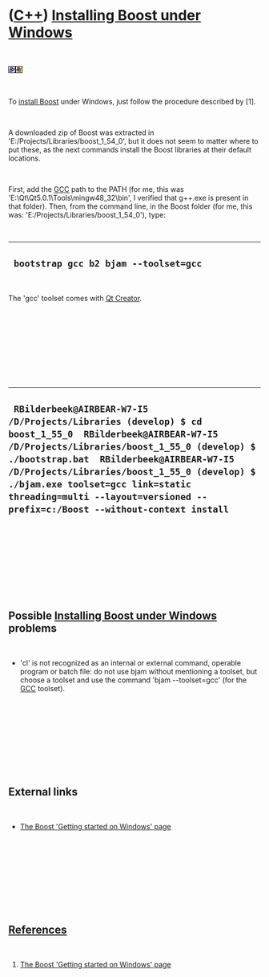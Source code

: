 



 

 

 

 

 

([C++](Cpp.htm)) [Installing Boost under Windows](CppBoostInstallWindows.htm)
=============================================================================

 

![Boost](PicBoost.png)![Windows](PicWindows.png)

 

To [install Boost](CppBoostInstall.htm) under Windows, just follow the
procedure described by \[1\].

 

A downloaded zip of Boost was extracted in
'E:/Projects/Libraries/boost\_1\_54\_0', but it does not seem to matter
where to put these, as the next commands install the Boost libraries at
their default locations.

 

First, add the [GCC](CppGcc.htm) path to the PATH (for me, this was
'E:\\Qt\\Qt5.0.1\\Tools\\mingw48\_32\\bin', I verified that g++.exe is
present in that folder). Then, from the command line, in the Boost
folder (for me, this was: 'E:/Projects/Libraries/boost\_1\_54\_0'),
type:

 

  ----------------------------------------
  ` bootstrap gcc b2 bjam --toolset=gcc`
  ----------------------------------------

 

The 'gcc' toolset comes with [Qt Creator](CppQtCreator.htm).

 

 

 

 

 

  ----------------------------------------------------------------------------------------------------------------------------------------------------------------------------------------------------------------------------------------------------------------------------------------------------------------------------------------------------------------------
  ` RBilderbeek@AIRBEAR-W7-I5 /D/Projects/Libraries (develop) $ cd boost_1_55_0  RBilderbeek@AIRBEAR-W7-I5 /D/Projects/Libraries/boost_1_55_0 (develop) $ ./bootstrap.bat  RBilderbeek@AIRBEAR-W7-I5 /D/Projects/Libraries/boost_1_55_0 (develop) $ ./bjam.exe toolset=gcc link=static threading=multi --layout=versioned --prefix=c:/Boost --without-context install`
  ----------------------------------------------------------------------------------------------------------------------------------------------------------------------------------------------------------------------------------------------------------------------------------------------------------------------------------------------------------------------

 

 

 

 

 

Possible [Installing Boost under Windows](CppBoostInstallWindows.htm) problems
------------------------------------------------------------------------------

 

-   'cl' is not recognized as an internal or external command, operable
    program or batch file: do not use bjam without mentioning a toolset,
    but choose a toolset and use the command 'bjam --toolset=gcc' (for
    the [GCC](CppGcc.htm) toolset).

 

 

 

 

 

External links
--------------

 

-   [The Boost 'Getting started on Windows'
    page](http://www.boost.org/doc/libs/1_44_0/more/getting_started/windows.html)

 

 

 

 

 

[References](CppReferences.htm)
-------------------------------

 

1.  [The Boost 'Getting started on Windows'
    page](http://www.boost.org/doc/libs/1_44_0/more/getting_started/windows.html)

 

 

 

 

 





 



